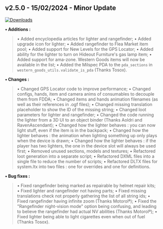 ## **v2.5.0 - 15/02/2024 - Minor Update**

[![Downloads](https://img.shields.io/github/downloads/nltp-ashes/Western-Goods/v2.5.0/total?label=Downloads)]()

**• Additions :**
> • Added encyclopedia articles for lighter and rangefinder;
> • Added upgrade icon for lighter;
> • Added rangefinder to Flea Market item pool;
> • Added support for New Levels for the GPS Locator;
> • Added ability for the lighter to turn on Hideout Furniture's gas lamp item;
> • Added support for ama-zone. Western Goods items will now be available in the list;
> • Added the Milspec PDA to the `pda_sections` in `western_goods_utils.validate_is_pda` (Thanks Tosox).

**• Changes :**
> • Changed GPS Locator code to improve performance;
> • Changed configs, hands, item and camera anims of consumables to decouple them from FDDA;
> • Changed items and hands animation filenames (as well as their references in .ogf files);
> • Changed missing translation placeholder to show the ID of the missing string;
> • Changed loot parameters for lighter and rangefinder;
> • Changed the code running the lighter from a 3D UI to an object binder (Thanks Aoldri and RavenAscendant);
> • Changed how the lighter behaves : you can now light stuff, even if the item is in the backpack;
> • Changed how the lighter behaves : the animation when lighting something up only plays when the device is drawn;
> • Changed how the lighter behaves : if the player has two lighters, the one in the device slot will always be used first;
> • Removed unused sections, models and textures;
> • Refactored loot generation into a separate script;
> • Refactored DXML files into a single file to reduce the number of scripts;
> • Refactored DLTX files for system.ltx into two files : one for overrides and one for definitions.

**• Bug fixes :**
> • Fixed rangefinder being marked as repairable by helmet repair kits;
> • Fixed lighter and rangefinder not having parts;
> • Fixed missing translations check not properly gathering the list of all string ids;
> • Fixed rangefinder having infinite zoom (Thanks Motorolª);
> • Fixed the "Rangefinder night-vision mode" option being confusing, and leading to believe the rangefinder had actual NV abilities (Thanks Motorolª);
> • Fixed lighter being able to light cigarettes even when out of fuel (Thanks Tosox).